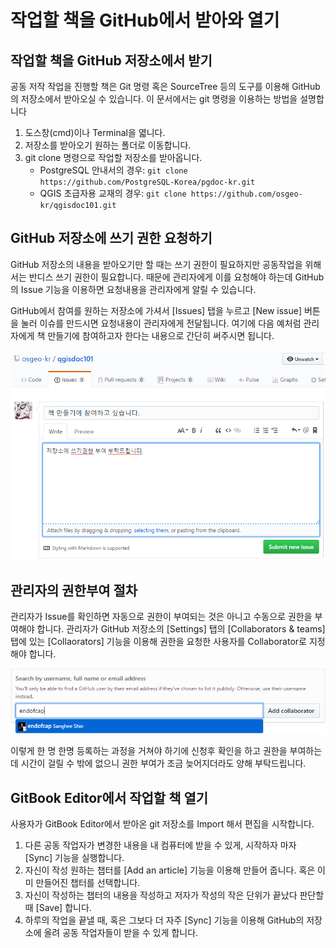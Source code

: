 # 작업할 책을 GitHub에서 받아와 열기

## 작업할 책을 GitHub 저장소에서 받기

공동 저작 작업을 진행할 책은 Git 명령 혹은 SourceTree 등의 도구를 이용해 GitHub의 저장소에서 받아오실 수 있습니다. 이 문서에서는 git 명령을 이용하는 방법을 설명합니다

1. 도스창\(cmd\)이나 Terminal을 엷니다.
2. 저장소를 받아오기 원하는 폴더로 이동합니다.
3. git clone 명령으로 작업할 저장소를 받아옵니다.
   * PostgreSQL 안내서의 경우: `git clone https://github.com/PostgreSQL-Korea/pgdoc-kr.git`
   * QGIS 초급자용 교재의 경우: `git clone https://github.com/osgeo-kr/qgisdoc101.git`

## GitHub 저장소에 쓰기 권한 요청하기

GitHub 저장소의 내용을 받아오기만 할 때는 쓰기 권한이 필요하지만 공동작업을 위해서는 반디스 쓰기 권한이 필요합니다. 때문에 관리자에게 이를 요청해야 하는데 GitHub의 Issue 기능을 이용하면 요청내용을 관리자에게 알릴 수 있습니다.

GitHub에서 참여를 원하는 저장소에 가셔서 \[Issues\] 탭을 누르고 \[New issue\] 버튼을 눌러 이슈를 만드시면 요청내용이 관리자에게 전달됩니다. 여기에 다음 예처럼 관리자에게 책 만들기에 참여하고자 한다는 내용으로 간단히 써주시면 됩니다.

![](/assets/access_request.png)

## 관리자의 권한부여 절차

관리자가 Issue를 확인하면 자동으로 권한이 부여되는 것은 아니고 수동으로 권한을 부여해야 합니다. 관리자가 GitHub 저장소의 \[Settings\]  탭의 \[Collaborators & teams\] 탭에 있는 \[Collaorators\] 기능을 이용해 권한을 요청한 사용자를 Collaborator로 지정해야 합니다.

![](/assets/add_autor.png)

이렇게 한 명 한명 등록하는 과정을 거쳐야 하기에 신청후 확인을 하고 권한을 부여하는데 시간이 걸릴 수 밖에 없으니 권한 부여가 조금 늦어지더라도 양해 부탁드립니다.

## GitBook Editor에서 작업할 책 열기

사용자가 GitBook Editor에서 받아온 git 저장소를 Import 해서 편집을 시작합니다.

1. 다른 공동 작업자가 변경한 내용을 내 컴퓨터에 받을 수 있게, 시작하자 마자 \[Sync\] 기능을 실행합니다.
2. 자신이 작성 원하는 챕터를 \[Add an article\] 기능을 이용해 만들어 줍니다. 혹은 이미 만들어진 챕터를 선택합니다.
3. 자신이 작성하는 챕터의 내용을 작성하고 저자가 작성의 작은 단위가 끝났다 판단할 때 \[Save\] 합니다.
4. 하루의 작업을 끝낼 때, 혹은 그보다 더 자주 \[Sync\] 기능을 이용해 GitHub의 저장소에 올려 공동 작업자들이 받을 수 있게 합니다.




